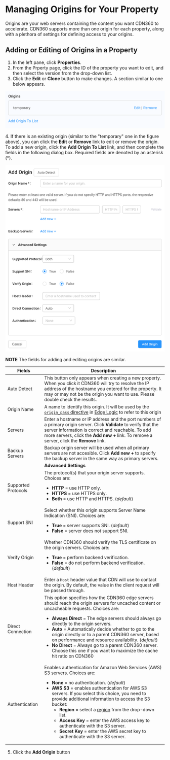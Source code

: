 
# Managing Origins for Your Property

Origins are your web servers containing the content you want CDN360 to accelerate. CDN360 supports more than one origin for each property, along with a plethora of settings for defining access to your origins.

## Adding or Editing of Origins in a Property

1. In the left pane, click **Properties**.
2. From the Prperty page, click the ID of the property you want to edit, and then select the version from the drop-down list. 
3. Click the **Edit** or **Clone** button to make changes. A section similar to one below appears.
<p align="center"><img src="/docs/resources/images/OriginList.png" alt="Upload Certificate Version" width="600"></p>
4. If there is an existing origin (similar to the "temporary" one in the figure above), you can click the <strong>Edit</strong> or <strong>Remove</strong> link to edit or remove the origin. To add a new origin, click the <strong>Add Origin To List</strong> link, and then complete the fields in the following dialog box. Required fields are denoted by an asterisk (*).
<p align="center"><img src="/docs/resources/images/Add Origin Page.png" alt="Upload Certificate Version" width="600"></p>

**NOTE** The fields for adding and editing origins are similar.

| **Fields**             | **Description**                                       |
| ---------------------- | ----------------------------------------------------- |
| Auto Detect            | This button only appears when creating a new property. When you click it CDN360 will try to resolve the IP address of the hostname you entered for the property. It may or may not be the origin you want to use. Please double check the results.|
| Origin Name            | A name to identify this origin. It will be used by the [`origin_pass` directive](</docs/edge-logic/supported-directives.md#origin_pass>) in [Edge Logic](</docs/edge-logic/intro.md>) to refer to this origin|
| Servers                | Enter a hostname or IP address and the port numbers of a primary origin server. Click **Validate** to verify that the server information is correct and reachable. To add more servers, click the **Add new +** link. To remove a server, click the **Remove** link.|
| Backup Servers         | Backup origin server will be used when all primary servers are not accesible. Click **Add new +** to specify the backup server in the same way as primary servers.|
|| **Advanced Settings**                                                         |
| Supported Protocols   | The protocol(s) that your origin server supports. Choices are: <ul><li><strong>HTTP</strong> = use HTTP only.<li><strong>HTTPS</strong> = use HTTPS only.<li><strong>Both</strong> = use HTTP and HTTPS. (*default*)</ul>|
| Support SNI         | Select whether this origin supports Server Name Indication (SNI). Choices are:<ul><li><strong>True</strong> = server supports SNI. (*default*)<li><strong>False</strong> = server does not support SNI.</ul>|
| Verify Origin         | Whether CDN360 should verify the TLS certificate on the origin servers. Choices are:<ul><li><strong>True</strong> = perform backend verification.<li><strong>False</strong> = do not perform backend verification. (*default*)</ul>|
| Host Header           | Enter a `Host` header value that CDN will use to contact the origin. By default, the value in the client request will be passed through.|
| Direct Connection     | This option specifies how the CDN360 edge servers should reach the origin servers for uncached content or uncacheable requests. Choices are:<ul><li><strong>Always Direct</strong> = The edge servers should always go directly to the origin servers.<li><strong>Auto</strong> = Automatically decide whether to go to the origin directly or to a parent CDN360 server, based on performance and resource availability. (*default*)<li><strong>No Direct</strong> = Always go to a parent CDN360 server. Choose this one if you want to maximize the cache hit ratio on CDN360</ul>|
| Authentication        | Enables authentication for Amazon Web Services (AWS) S3 servers. Choices are:<ul><li><strong>None</strong> = no authentication. (*default*) <br><li><strong>AWS S3</strong> = enables authentication for AWS S3 servers. If you select this choice, you need to provide additional information to access the S3 bucket:<ul><li><strong>Region</strong> = select a [region](<https://docs.aws.amazon.com/AWSEC2/latest/UserGuide/using-regions-availability-zones.html#concepts-available-regions>) from the drop-down list.<li><strong>Access Key</strong> = enter the AWS access key to authenticate with the S3 server.<li><strong>Secret Key</strong> = enter the AWS secret key to authenticate with the S3 server.</ul>|

5. Click the **Add Origin** button
